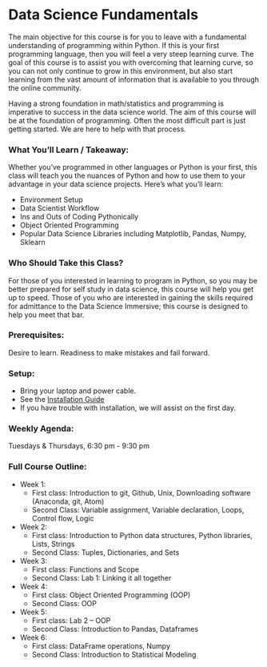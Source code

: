 # Data Science Fundamentals

The main objective for this course is for you to leave with a fundamental understanding of programming within Python.  If this is your first programming language, then you will feel a very steep learning curve.  The goal of this course is to assist you with overcoming that learning curve, so you can not only continue to grow in this environment, but also start learning from the vast amount of information that is available to you through the online community.  

Having a strong foundation in math/statistics and programming is imperative to success in the data science world.  The aim of this course will be at the foundation of programming.  Often the most difficult part is just getting started.  We are here to help with that process.

### What You’ll Learn / Takeaway:

Whether you’ve programmed in other languages or Python is your first, this class will teach you the nuances of Python and how to use them to your advantage in your data science projects. Here’s what you’ll learn:

* Environment Setup
* Data Scientist Workflow
* Ins and Outs of Coding Pythonically
* Object Oriented Programming
* Popular Data Science Libraries including Matplotlib, Pandas, Numpy, Sklearn

### Who Should Take this Class?

For those of you interested in learning to program in Python, so you may be better prepared for self study in data science, this course will help you get up to speed.  Those of you who are interested in gaining the skills required for admittance to the Data Science Immersive; this course is designed to help you meet that bar.

### Prerequisites:

Desire to learn.  Readiness to make mistakes and fail forward.

### Setup: 

* Bring your laptop and power cable.  
* See the [Installation Guide](/introduction)
* If you have trouble with installation, we will assist on the first day.

### Weekly Agenda:

Tuesdays & Thursdays, 6:30 pm - 9:30 pm

### Full Course Outline:

* Week 1:
  * First class: Introduction to git, Github, Unix, Downloading software (Anaconda, git, Atom)
  * Second Class: Variable assignment, Variable declaration, Loops, Control flow, Logic
* Week 2:
  * First class: Introduction to Python data structures, Python libraries, Lists, Strings
  * Second Class: Tuples, Dictionaries, and Sets
* Week 3:
  * First class: Functions and Scope
  * Second Class: Lab 1: Linking it all together
* Week 4:
  * First class: Object Oriented Programming (OOP)
  * Second Class: OOP
* Week 5:
  * First class: Lab 2 – OOP
  * Second Class: Introduction to Pandas, Dataframes
* Week 6:
  * First class: DataFrame operations, Numpy
  * Second Class: Introduction to Statistical Modeling
